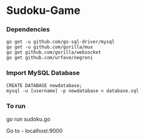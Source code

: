 # Sudoku-Game

### Dependencies
```
go get -u github.com/go-sql-driver/mysql
go get -u github.com/gorilla/mux
go get github.com/gorilla/websocket
go get github.com/urfave/negroni
```

### Import MySQL Database
```
CREATE DATABASE newdatabase;
mysql -u [username] -p newdatabase < database.sql
```
### To run
go run sudoku.go

Go to - localhost:9000
```
